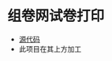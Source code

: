 # 组卷网试卷打印
- [源代码](https://github.com/carloszo/autojs/tree/main/autojs%E5%AE%9E%E6%88%98)
- 此项目在其上方加工
